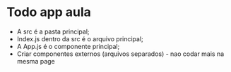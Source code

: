 # Todo app aula

- A src é a pasta principal;
- Index.js dentro da src é o arquivo principal;
- A App.js é o componente principal;
- Criar componentes externos (arquivos separados) - nao codar mais na mesma page